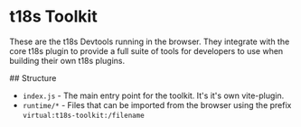 # t18s Toolkit
These are the t18s Devtools running in the browser.
They integrate with the core t18s plugin to provide a full suite of tools for developers to use when building their own t18s plugins.

## Structure
- `index.js` - The main entry point for the toolkit. It's it's own vite-plugin.
- `runtime/*` - Files that can be imported from the browser using the prefix `virtual:t18s-toolkit:/filename`
